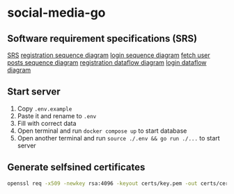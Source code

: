 # social-media-go
## Software requirement specifications (SRS)
[SRS](docs/SRS.md)
[registration sequence diagram](docs/registration_sequnce.md)
[login sequence diagram](docs/login_sequence.md)
[fetch user posts sequence diagram](docs/fetch_user_posts_sequence.md)
[registration dataflow diagram](docs/registration_dataflow.md)
[login dataflow diagram](docs/login_dataflow.md)
## Start server
1. Copy `.env.example`
2. Paste it and rename to `.env`
3. Fill with correct data
4. Open terminal and run `docker compose up` to start database
5. Open another terminal and run `source ./.env && go run ./...` to start server 
## Generate selfsined certificates
```bash
openssl req -x509 -newkey rsa:4096 -keyout certs/key.pem -out certs/cert.pem -days 365 -nodes
```
